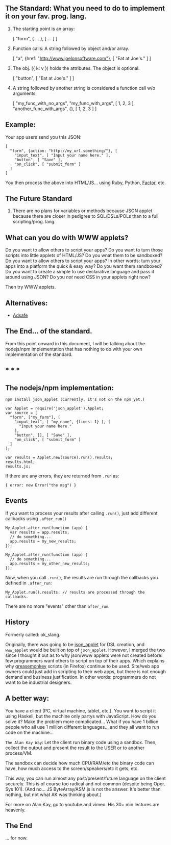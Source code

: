 

The Standard: What you need to do to implement it on your fav. prog. lang.
-------------------------

1) The starting point is an array:

    [ "form", { ... }, [ ... ] ]

2) Function calls: A string followed by object and/or array.

    [ "a", {href: "http://www.joelonsoftware.com"}, [ "Eat at Joe's." ] ]


3) The obj. ({ k: v }) holds the attributes. The object is optional.

    [ "button", [ "Eat at Joe's." ] ]

4) A string followed by another string is considered a function call w/o
   arguments:

    [
       "my_func_with_no_args",
       "my_func_with_args", [ 1, 2, 3 ],
       "another_func_with_args", {}, [ 1, 2, 3 ]
    ]


Example:
---------

Your app users send you this JSON:

    [
      "form", {action: "http://my_url.something/"}, [
        "input_text", [ "Input your name here." ],
        "button", [ "Save" ],
        "on_click", [ "submit_form" ]
      ]
    ]

You then process the above into HTML/JS... using Ruby, Python, [Factor](http://factorcode.org/), etc.

The Future Standard
-------------------

1) There are no plans for variables or methods because JSON applet because
there are closer in pedigree to SQL/DSLs/POLs than to a full scripting/prog. lang.


What can you do with WWW applets?
-------------------------------

Do you want to allow others to script your apps?
Do you want to turn those scripts into little applets of HTML/JS?
Do you wnat them to be sandboxed?
Do you want to allow others to script your apps? In other words: turn your apps into a
platform the quick & easy way?
Do you want them sandboxed?
Do you want to create a simple to use declarative language and pass it around
using JSON?
Do you *not* need CSS in your applets right now?

Then try WWW applets.



Alternatives:
-------------

* [Adsafe](http://www.adsafe.org/)

The End... of the standard.
----------------------------------

From this point onward in this document, I will be talking about the
nodejs/npm implementation that has nothing to do with your own
implementation of the standard.


\* \* \*
--------------------------------

The nodejs/npm implementation:
------------------------------

    npm install json_applet (Currently, it's not on the npm yet.)

    var Applet = require('json_applet').Applet;
    var source = [
      "form", ["my_form"], [
        "input_text", [ "my_name", {lines: 1} ], [
          "Input your name here."
        ],
        "button", [], [ "Save" ],
        "on_click", [ "submit_form" ]
      ]
    ];

    var results = Applet.new(source).run().results;
    results.html;
    results.js;

If there are any errors, they are returned from `.run` as:

    { error: new Error("the msg") }


Events
------

If you want to process your results after calling `.run()`, just add different
callbacks using `.after_run()`

    My_Applet.after_run(function (app) {
      var results = app.results;
      // do something...
      app.results = my_new_results;
    });

    My_Applet.after_run(function (app) {
      // do something...
      app.results = my_other_new_results;
    });

Now, when you call `.run()`, the results are run through the callbacks
you defined in `.after_run`:

    My_Applet.run().results; // results are processed through the callbacks.

There are no more "events" other than `after_run`.

History
-------

Formerly called: ok\_slang.

Originally, there was going to be [json\_applet](https://github.com/da99/json_applet)
for DSL creation, and `www_applet`
would be built on top of `json_applet`. However, I merged the two since I thought it
out as to why json/www applets were not created before: few programmers want others
to script on top of their apps. Which explains why
[greasemonkey](http://en.wikipedia.org/wiki/Greasemonkey)
scripts (in Firefox) continue to be used. Site/web app owners could just add in scripting
to their web apps, but there is not enough demand and business justification. In
other words: programmers do not want to be industrial designers.


A better way:
------------

You have a client (PC, virtual machine, tablet, etc.). You want to
script it using Haskell, but the machine only partys with JavaScript.
How do you solve it?
Make the problem more complicated... What if you have 1 billion people who all use
1 million different languages... and they all want to run code on the machine...

`The Alan Kay Way`: Let the client run
binary code using a sandbox. Then, collect the output
and present the result to the USER or to another process/VM.

The sandbox can decide how much CPU/RAM/etc the binary code can have, how much
access to the screen/speakers/etc it gets, etc.

This way, you can run almost any past/present/future language on the client securely.
This is of course too
radical and not common (despite being Oper. Sys 101).
(And no... JS
ByteArray/ASM.js is not the answer. It's better than nothing, but not what AK was thinking
about.)

For more on Alan Kay, go to youtube and vimeo. His 30+ min lectures are heavenly.



The End
-------

... for now.










